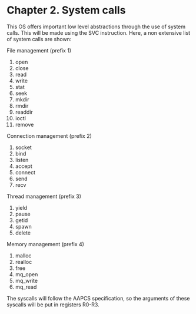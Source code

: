 # Chapter 2. System calls

This OS offers important low level abstractions through the use of system calls. This will be made using the SVC instruction.
Here, a non extensive list of system calls are shown:

File management (prefix 1)
1. open
2. close
3. read
4. write
5. stat
6. seek
7. mkdir
8. rmdir
9. readdir
10. ioctl
11. remove

Connection management (prefix 2)
1. socket
2. bind
3. listen
4. accept
5. connect
6. send
7. recv

Thread management (prefix 3)
1. yield
2. pause
3. getid
4. spawn
5. delete

Memory management (prefix 4)
1. malloc
2. realloc
3. free
4. mq_open
5. mq_write
6. mq_read

The syscalls will follow the AAPCS specification, so the arguments of these syscalls will be put in registers R0-R3.